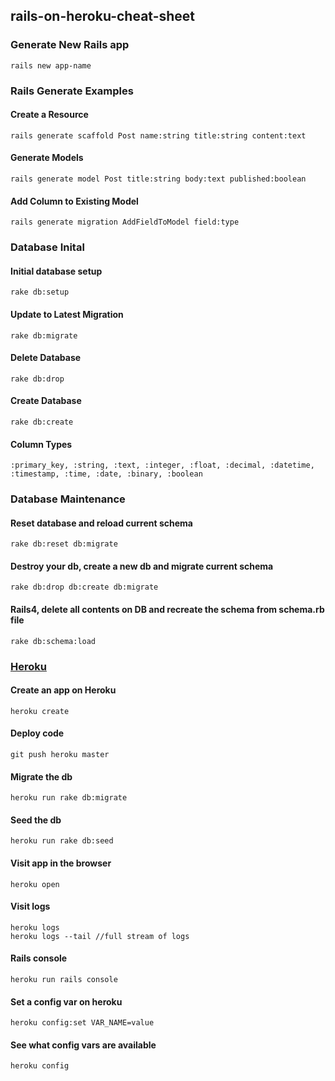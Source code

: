 ## rails-on-heroku-cheat-sheet

### Generate New Rails app
    rails new app-name
    
### Rails Generate Examples
#### Create a Resource
    rails generate scaffold Post name:string title:string content:text
#### Generate Models
    rails generate model Post title:string body:text published:boolean
#### Add Column to Existing Model
    rails generate migration AddFieldToModel field:type
### Database Inital
#### Initial database setup
    rake db:setup
#### Update to Latest Migration
    rake db:migrate
#### Delete Database
    rake db:drop
#### Create Database
    rake db:create
#### Column Types
    :primary_key, :string, :text, :integer, :float, :decimal, :datetime, :timestamp, :time, :date, :binary, :boolean
### Database Maintenance
#### Reset database and reload current schema
    rake db:reset db:migrate
#### Destroy your db, create a new db and migrate current schema
    rake db:drop db:create db:migrate
#### Rails4, delete all contents on DB and recreate the schema from schema.rb file
    rake db:schema:load
    
### [Heroku](https://devcenter.heroku.com/articles/getting-started-with-rails5)
#### Create an app on Heroku
    heroku create
#### Deploy code 
    git push heroku master
#### Migrate the db
    heroku run rake db:migrate
#### Seed the db
    heroku run rake db:seed
#### Visit app in the browser
    heroku open
#### Visit logs
    heroku logs
    heroku logs --tail //full stream of logs
#### Rails console
    heroku run rails console
#### Set a config var on heroku
    heroku config:set VAR_NAME=value
#### See what config vars are available
    heroku config
